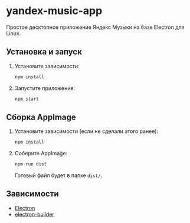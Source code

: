 # yandex-music-app
Простое десктопное приложение Яндекс Музыки на базе Electron для Linux.

## Установка и запуск

1. Установите зависимости:
   ```bash
   npm install
   ```
2. Запустите приложение:
   ```bash
   npm start
   ```

## Сборка AppImage

1. Установите зависимости (если не сделали этого ранее):
   ```bash
   npm install
   ```
2. Соберите AppImage:
   ```bash
   npm run dist
   ```
   Готовый файл будет в папке `dist/`.

## Зависимости
- [Electron](https://www.electronjs.org/)
- [electron-builder](https://www.electron.build/)
